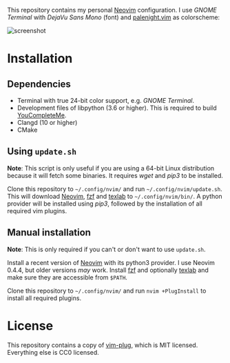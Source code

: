 This repository contains my personal [Neovim](https://neovim.io/)
configuration. I use _GNOME Terminal_ with _DejaVu Sans Mono_ (font) and
[palenight.vim](https://github.com/drewtempelmeyer/palenight.vim) as
colorscheme:

![screenshot](https://user-images.githubusercontent.com/8235638/68037890-0b511500-fcc9-11e9-98b1-e31aa40b06f2.png)

# Installation

## Dependencies

* Terminal with true 24-bit color support, e.g. _GNOME Terminal_.
* Development files of libpython (3.6 or higher). This is required to build
  [YouCompleteMe](https://github.com/ycm-core/YouCompleteMe).
* Clangd (10 or higher)
* CMake

## Using `update.sh`

**Note**: This script is only useful if you are using a 64-bit Linux
distribution because it will fetch some binaries. It requires _wget_ and
_pip3_ to be installed.

Clone this repository to `~/.config/nvim/` and run
`~/.config/nvim/update.sh`. This will download
[Neovim](https://neovim.io/), [fzf](https://github.com/junegunn/fzf) and
[texlab](https://texlab.netlify.com) to `~/.config/nvim/bin/`. A python
provider will be installed using _pip3_, followed by the installation of
all required vim plugins.

## Manual installation

**Note**: This is only required if you can't or don't want to use
`update.sh`.

Install a recent version of [Neovim](https://neovim.io/) with its python3
provider. I use Neovim 0.4.4, but older versions _may_ work. Install
[fzf](https://github.com/junegunn/fzf) and optionally
[texlab](https://texlab.netlify.com) and make sure they are accessible from
`$PATH`.

Clone this repository to `~/.config/nvim/` and run `nvim +PlugInstall` to
install all required plugins.

# License

This repository contains a copy of
[vim-plug](https://github.com/junegunn/vim-plug), which is MIT licensed.
Everything else is CC0 licensed.
